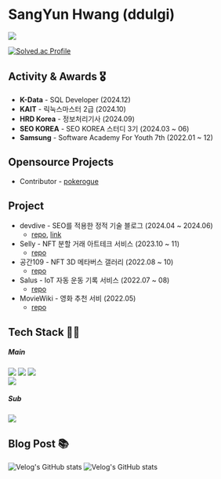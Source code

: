 # SangYun Hwang (ddulgi)


<a><img src="https://img.shields.io/badge/s_infinite@naver.com-20C997?style=flat-square&logo=naver&logoColor=white" /></a> 
<!--
[![Hits](https://hits.seeyoufarm.com/api/count/incr/badge.svg?url=https%3A%2F%2Fgithub.com%2Fddullgi&count_bg=%2379C83D&title_bg=%23555555&icon=&icon_color=%23E7E7E7&title=hits&edge_flat=false)](https://hits.seeyoufarm.com) 
-->

[![Solved.ac Profile](http://mazassumnida.wtf/api/v2/generate_badge?boj=s_infinite)](https://solved.ac/s_infinite/)


## Activity & Awards 🎖️

+ **K-Data** - SQL Developer (2024.12)
+ **KAIT** - 릭눅스마스터 2급 (2024.10)
+ **HRD Korea** - 정보처리기사 (2024.09)
+ **SEO KOREA** - SEO KOREA 스터디 3기 (2024.03 ~ 06)
+ **Samsung** - Software Academy For Youth 7th (2022.01 ~ 12)

## Opensource Projects

+ Contributor - [pokerogue](https://github.com/pagefaultgames/pokerogue)

## Project

+ devdive - SEO를 적용한 정적 기술 블로그 (2024.04 ~ 2024.06)
  - [repo](https://github.com/ddullgi/seo-blog), [link](https://www.devdive.co.kr/)
+ Selly - NFT 분할 거래 아트테크 서비스 (2023.10 ~ 11)
  - [repo](https://github.com/Team-NCT/Selly)
+ 공간109 - NFT 3D 메타버스 갤러리 (2022.08 ~ 10)
  - [repo](https://github.com/beberiche/Chili-source-m)
+ Salus - IoT 자동 운동 기록 서비스 (2022.07 ~ 08)
  - [repo](https://github.com/Salus-PJT/Salus)
+ MovieWiki - 영화 추천 서비 (2022.05)
  - [repo](https://github.com/ddullgi/MovieWiki)

## Tech Stack 👨‍🔧

##### Main

<img src="https://shields.io/badge/JavaScript-F7DF1E?logo=JavaScript&logoColor=000&style=for-the-badge" /> <img src="https://img.shields.io/badge/TypeScript-3178C6?style=for-the-badge&logo=TypeScript&logoColor=white" /> <img src="https://img.shields.io/badge/React-61DAFB?style=for-the-badge&logo=react&logoColor=white" /> </br> <img src="https://img.shields.io/badge/next.js-000000?style=for-the-badge&logo=nextdotjs&logoColor=white" /> 

##### Sub

<img src="https://img.shields.io/badge/Express.js-000000?logo=express&logoColor=fff&style=flat-square" />

<!--<img src="https://img.shields.io/badge/Github Actions-2088FF?style=flat-square&logo=github actions&logoColor=white" />-->

## Blog Post 📚
![Velog's GitHub stats](https://velog-readme-stats.vercel.app/api?name=shrewslampe&slug=Next.js와-React-Query로-SSR-사용하기)
![Velog's GitHub stats](https://velog-readme-stats.vercel.app/api?name=shrewslampe&slug=Next.js-의-폰트-깜빡임을-해결해-보자)


<!--
<div align="center">
<h3 align="center">👋 About me</h3>
<a href="https://www.notion.so/d0ba906d5fac4236b742b86b6ef6276e?pvs=4" target="_blank"><img src="https://img.shields.io/badge/Notion-000000?style=flat&logo=Notion&logoColor=white"/></a>
</div>
<h3 align="center">🛠 Tech Stack</h3>
<div align="center">
  <div>
    <div>
      <strong>Frontend: </strong>
      <img src="https://img.shields.io/badge/javascript-%23323330.svg?style=flat&logo=javascript&logoColor=%23F7DF1E"/>
      <img src="https://img.shields.io/badge/TypeScript-3178C6?logo=TypeScript&logoColor=FFF&style=flat"/>
      <img src=https://img.shields.io/badge/react-%2320232a.svg?style=flat&logo=react&logoColor=%2361DAFB/>
    </div>
    <div>
      <strong>IDE: </strong>
        <img src="https://img.shields.io/badge/Visual%20Studio%20Code-0078d7.svg?style=flat&logo=visual-studio-code&logoColor=white"/>
        <img src="https://img.shields.io/badge/pycharm-143?style=flat&logo=pycharm&logoColor=black&color=green&labelColor=white"/>
    </div>
  </div>
</div>

<br>
<br>

[![ddullgi's GitHub stats](https://github-readme-stats.vercel.app/api?username=ddullgi&show_icons=true&count_private=true)](https://github.com/ddullgi)<br />
[![Velog's GitHub stats](https://velog-readme-2.vercel.app/api/badge-stats?color=right&name=shrewslampe)](https://velog.io/@shrewslampe)

 -->
